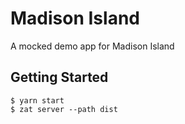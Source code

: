 # Madison Island

A mocked demo app for Madison Island

## Getting Started

```
$ yarn start
$ zat server --path dist
```